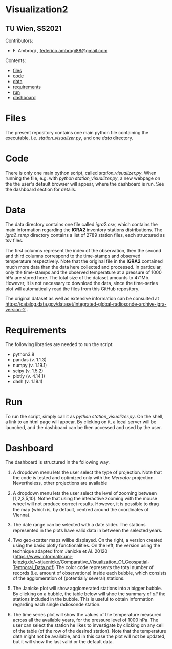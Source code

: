 # Visualization2
## TU Wien, SS2021

Contributors:

* F. Ambrogi , federico.ambrogi88@gmail.com

Contents:
* [files](#Files)
* [code](#Code)
* [data](#Data)
* [requirements](#Requirements)
* [run](#Run)
* [dashboard](#Dashboard)

# Files

The present repository contains one main python file containing the executable, i.e. *station_visualizer.py*,
and one *data* directory.


# Code

There is only one main python script, called *station_visualizer.py*.
When running the file, e.g. with *python station_visualizer.py*,
a new webpage on the the user's default browser will appear, where the dashboard is run.
See the dashboard section for details.

# Data

The data directory contains one file called *igra2.csv*, which contains the main information regarding the **IGRA2** inventory stations distributions.
The *igra2_temp* directory contains a list of 2789 station files, each structured as tsv files.

The first columns represent the index of the observation, then the second and third columns correspond to the time-stamps and observed temperature respectively.
Note that the original file in the **IGRA2** contained much more data than the data here collected and processed. In particular,
only the time-stamps and the observed temperature at a pressure of 1000 hPa are stored here.
The total size of the dataset amounts to 471Mb. However, it is not necessary to download the data, since the time-series plot will automatically
read the files from this GitHub repository.

The original dataset as	well as	extensive information can be consulted at https://catalog.data.gov/dataset/integrated-global-radiosonde-archive-igra-version-2 .

# Requirements

The following libraries are needed to run the script:
- python3.8 
- pandas (v. 1.1.3)
- numpy (v. 1.19.1)
- scipy (v. 1.5.2)
- plotly (v. 4.14.1)
- dash (v. 1.18.1)

# Run

To run the script, simply call it as *python station_visualizer.py*.
On the shell, a link to an html page will appear. By clicking on it,
a local server will be launched, and the dashboard can be then accessed and used by the user.

# Dashboard

The dashboard is structured in the following way.

1. A dropdown menu lets the user select the type of projection.
Note that the code is tested and optimized only with the *Mercator* projection.
Nevertheless, other projections are available

2. A dropdown menu lets the user select the level of zooming between [1,2,3,5,10].
Nothe that using the interactive zooming with the mouse wheel will not produce correct results.
However, it is possible to drag the map (which is, by default, centred around the coordinates of Vienna).

3. The date range can be selected with a date slider.
The stations represented in the plots have valid data in between the selected years.

4. Two geo-scatter maps willbe displayed.
On the right, a version created using the basic plotly functionalities.
On the left, the version using the technique adapted from Janicke et Al. 20120
(https://www.informatik.uni-leipzig.de/~stjaenicke/Comparative_Visualization_Of_Geospatial-Temporal_Data.pdf)
The color code represents the total number of records (i.e. amount of observations) inside each bubble, which consists
of the agglomeration of (potentially several) stations.

5. The Janicke plot will show agglomerated stations into a bigger bubble. By clicking on a bubble,
the table below will shoe the summary of *all* the stations included in the bubble.
This is useful to obtain information regarding each single radiosonde station.

6. The time series plot will show the values of the temperature measured across all the available years,
for the pressure level of 1000 hPa. The user can select the station he likes to investigate by clicking on any cell
of the table (of the row of the desired station). Note that the temperature data might not be available, and in this case
the plot will not be updated, but it will show the last valid or the default data.

